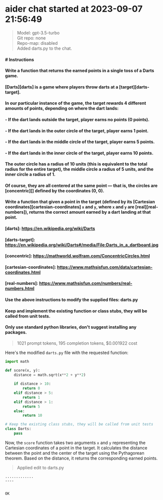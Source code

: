 
# aider chat started at 2023-09-07 21:56:49

> Model: gpt-3.5-turbo  
> Git repo: none  
> Repo-map: disabled  
> Added darts.py to the chat.  

#### # Instructions  
####   
#### Write a function that returns the earned points in a single toss of a Darts game.  
####   
#### [Darts][darts] is a game where players throw darts at a [target][darts-target].  
####   
#### In our particular instance of the game, the target rewards 4 different amounts of points, depending on where the dart lands:  
####   
#### - If the dart lands outside the target, player earns no points (0 points).  
#### - If the dart lands in the outer circle of the target, player earns 1 point.  
#### - If the dart lands in the middle circle of the target, player earns 5 points.  
#### - If the dart lands in the inner circle of the target, player earns 10 points.  
####   
#### The outer circle has a radius of 10 units (this is equivalent to the total radius for the entire target), the middle circle a radius of 5 units, and the inner circle a radius of 1.  
#### Of course, they are all centered at the same point — that is, the circles are [concentric][] defined by the coordinates (0, 0).  
####   
#### Write a function that given a point in the target (defined by its [Cartesian coordinates][cartesian-coordinates] `x` and `y`, where `x` and `y` are [real][real-numbers]), returns the correct amount earned by a dart landing at that point.  
####   
#### [darts]: https://en.wikipedia.org/wiki/Darts  
#### [darts-target]: https://en.wikipedia.org/wiki/Darts#/media/File:Darts_in_a_dartboard.jpg  
#### [concentric]: https://mathworld.wolfram.com/ConcentricCircles.html  
#### [cartesian-coordinates]: https://www.mathsisfun.com/data/cartesian-coordinates.html  
#### [real-numbers]: https://www.mathsisfun.com/numbers/real-numbers.html  
####   
#### ####  
####   
#### Use the above instructions to modify the supplied files: darts.py  
#### Keep and implement the existing function or class stubs, they will be called from unit tests.  
#### Only use standard python libraries, don't suggest installing any packages.  
> 1021 prompt tokens, 195 completion tokens, $0.001922 cost  

Here's the modified `darts.py` file with the requested function:

```python
import math

def score(x, y):
    distance = math.sqrt(x**2 + y**2)
    
    if distance > 10:
        return 0
    elif distance > 5:
        return 1
    elif distance > 1:
        return 5
    else:
        return 10

# Keep the existing class stubs, they will be called from unit tests
class Darts:
    pass
```

Now, the `score` function takes two arguments `x` and `y` representing the Cartesian coordinates of a point in the target. It calculates the distance between the point and the center of the target using the Pythagorean theorem. Based on the distance, it returns the corresponding earned points.

> Applied edit to darts.py  
```
.............
----


OK

```